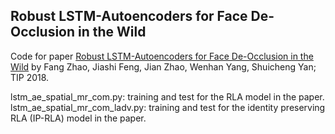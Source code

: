 ## Robust LSTM-Autoencoders for Face De-Occlusion in the Wild
Code for paper [Robust LSTM-Autoencoders for Face De-Occlusion in the Wild](https://ieeexplore.ieee.org/abstract/document/8101544) by Fang Zhao, Jiashi Feng, Jian Zhao, Wenhan Yang, Shuicheng Yan; TIP 2018.

lstm_ae_spatial_mr_com.py: training and test for the RLA model in the paper.
lstm_ae_spatial_mr_com_ladv.py: training and test for the identity preserving RLA (IP-RLA) model in the paper.
